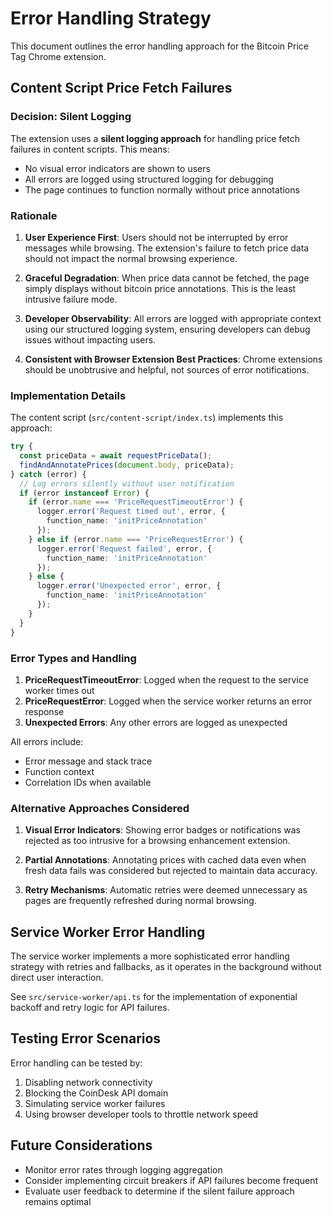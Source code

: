 # Error Handling Strategy

This document outlines the error handling approach for the Bitcoin Price Tag Chrome extension.

## Content Script Price Fetch Failures

### Decision: Silent Logging

The extension uses a **silent logging approach** for handling price fetch failures in content scripts. This means:

- No visual error indicators are shown to users
- All errors are logged using structured logging for debugging
- The page continues to function normally without price annotations

### Rationale

1. **User Experience First**: Users should not be interrupted by error messages while browsing. The extension's failure to fetch price data should not impact the normal browsing experience.

2. **Graceful Degradation**: When price data cannot be fetched, the page simply displays without bitcoin price annotations. This is the least intrusive failure mode.

3. **Developer Observability**: All errors are logged with appropriate context using our structured logging system, ensuring developers can debug issues without impacting users.

4. **Consistent with Browser Extension Best Practices**: Chrome extensions should be unobtrusive and helpful, not sources of error notifications.

### Implementation Details

The content script (`src/content-script/index.ts`) implements this approach:

```typescript
try {
  const priceData = await requestPriceData();
  findAndAnnotatePrices(document.body, priceData);
} catch (error) {
  // Log errors silently without user notification
  if (error instanceof Error) {
    if (error.name === 'PriceRequestTimeoutError') {
      logger.error('Request timed out', error, {
        function_name: 'initPriceAnnotation'
      });
    } else if (error.name === 'PriceRequestError') {
      logger.error('Request failed', error, {
        function_name: 'initPriceAnnotation'
      });
    } else {
      logger.error('Unexpected error', error, {
        function_name: 'initPriceAnnotation'
      });
    }
  }
}
```

### Error Types and Handling

1. **PriceRequestTimeoutError**: Logged when the request to the service worker times out
2. **PriceRequestError**: Logged when the service worker returns an error response
3. **Unexpected Errors**: Any other errors are logged as unexpected

All errors include:
- Error message and stack trace
- Function context
- Correlation IDs when available

### Alternative Approaches Considered

1. **Visual Error Indicators**: Showing error badges or notifications was rejected as too intrusive for a browsing enhancement extension.

2. **Partial Annotations**: Annotating prices with cached data even when fresh data fails was considered but rejected to maintain data accuracy.

3. **Retry Mechanisms**: Automatic retries were deemed unnecessary as pages are frequently refreshed during normal browsing.

## Service Worker Error Handling

The service worker implements a more sophisticated error handling strategy with retries and fallbacks, as it operates in the background without direct user interaction.

See `src/service-worker/api.ts` for the implementation of exponential backoff and retry logic for API failures.

## Testing Error Scenarios

Error handling can be tested by:
1. Disabling network connectivity
2. Blocking the CoinDesk API domain
3. Simulating service worker failures
4. Using browser developer tools to throttle network speed

## Future Considerations

- Monitor error rates through logging aggregation
- Consider implementing circuit breakers if API failures become frequent
- Evaluate user feedback to determine if the silent failure approach remains optimal